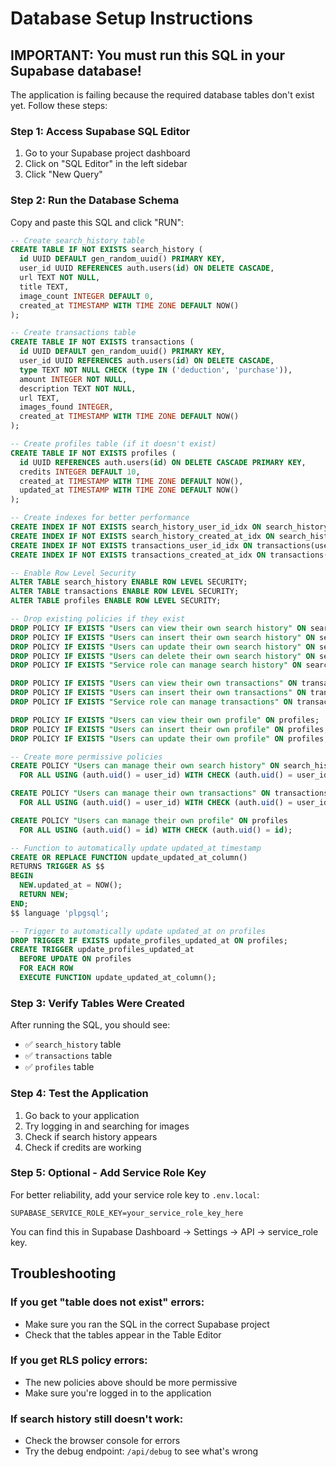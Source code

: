 # Database Setup Instructions

## IMPORTANT: You must run this SQL in your Supabase database!

The application is failing because the required database tables don't exist yet. Follow these steps:

### Step 1: Access Supabase SQL Editor
1. Go to your Supabase project dashboard
2. Click on "SQL Editor" in the left sidebar
3. Click "New Query"

### Step 2: Run the Database Schema
Copy and paste this SQL and click "RUN":

```sql
-- Create search_history table
CREATE TABLE IF NOT EXISTS search_history (
  id UUID DEFAULT gen_random_uuid() PRIMARY KEY,
  user_id UUID REFERENCES auth.users(id) ON DELETE CASCADE,
  url TEXT NOT NULL,
  title TEXT,
  image_count INTEGER DEFAULT 0,
  created_at TIMESTAMP WITH TIME ZONE DEFAULT NOW()
);

-- Create transactions table  
CREATE TABLE IF NOT EXISTS transactions (
  id UUID DEFAULT gen_random_uuid() PRIMARY KEY,
  user_id UUID REFERENCES auth.users(id) ON DELETE CASCADE,
  type TEXT NOT NULL CHECK (type IN ('deduction', 'purchase')),
  amount INTEGER NOT NULL,
  description TEXT NOT NULL,
  url TEXT,
  images_found INTEGER,
  created_at TIMESTAMP WITH TIME ZONE DEFAULT NOW()
);

-- Create profiles table (if it doesn't exist)
CREATE TABLE IF NOT EXISTS profiles (
  id UUID REFERENCES auth.users(id) ON DELETE CASCADE PRIMARY KEY,
  credits INTEGER DEFAULT 10,
  created_at TIMESTAMP WITH TIME ZONE DEFAULT NOW(),
  updated_at TIMESTAMP WITH TIME ZONE DEFAULT NOW()
);

-- Create indexes for better performance
CREATE INDEX IF NOT EXISTS search_history_user_id_idx ON search_history(user_id);
CREATE INDEX IF NOT EXISTS search_history_created_at_idx ON search_history(created_at DESC);
CREATE INDEX IF NOT EXISTS transactions_user_id_idx ON transactions(user_id);
CREATE INDEX IF NOT EXISTS transactions_created_at_idx ON transactions(created_at DESC);

-- Enable Row Level Security
ALTER TABLE search_history ENABLE ROW LEVEL SECURITY;
ALTER TABLE transactions ENABLE ROW LEVEL SECURITY;
ALTER TABLE profiles ENABLE ROW LEVEL SECURITY;

-- Drop existing policies if they exist
DROP POLICY IF EXISTS "Users can view their own search history" ON search_history;
DROP POLICY IF EXISTS "Users can insert their own search history" ON search_history;
DROP POLICY IF EXISTS "Users can update their own search history" ON search_history;
DROP POLICY IF EXISTS "Users can delete their own search history" ON search_history;
DROP POLICY IF EXISTS "Service role can manage search history" ON search_history;

DROP POLICY IF EXISTS "Users can view their own transactions" ON transactions;
DROP POLICY IF EXISTS "Users can insert their own transactions" ON transactions;
DROP POLICY IF EXISTS "Service role can manage transactions" ON transactions;

DROP POLICY IF EXISTS "Users can view their own profile" ON profiles;
DROP POLICY IF EXISTS "Users can insert their own profile" ON profiles;
DROP POLICY IF EXISTS "Users can update their own profile" ON profiles;

-- Create more permissive policies
CREATE POLICY "Users can manage their own search history" ON search_history
  FOR ALL USING (auth.uid() = user_id) WITH CHECK (auth.uid() = user_id);

CREATE POLICY "Users can manage their own transactions" ON transactions
  FOR ALL USING (auth.uid() = user_id) WITH CHECK (auth.uid() = user_id);

CREATE POLICY "Users can manage their own profile" ON profiles
  FOR ALL USING (auth.uid() = id) WITH CHECK (auth.uid() = id);

-- Function to automatically update updated_at timestamp
CREATE OR REPLACE FUNCTION update_updated_at_column()
RETURNS TRIGGER AS $$
BEGIN
  NEW.updated_at = NOW();
  RETURN NEW;
END;
$$ language 'plpgsql';

-- Trigger to automatically update updated_at on profiles
DROP TRIGGER IF EXISTS update_profiles_updated_at ON profiles;
CREATE TRIGGER update_profiles_updated_at 
  BEFORE UPDATE ON profiles 
  FOR EACH ROW 
  EXECUTE FUNCTION update_updated_at_column();
```

### Step 3: Verify Tables Were Created
After running the SQL, you should see:
- ✅ `search_history` table
- ✅ `transactions` table  
- ✅ `profiles` table

### Step 4: Test the Application
1. Go back to your application
2. Try logging in and searching for images
3. Check if search history appears
4. Check if credits are working

### Step 5: Optional - Add Service Role Key
For better reliability, add your service role key to `.env.local`:
```env
SUPABASE_SERVICE_ROLE_KEY=your_service_role_key_here
```

You can find this in Supabase Dashboard → Settings → API → service_role key.

## Troubleshooting

### If you get "table does not exist" errors:
- Make sure you ran the SQL in the correct Supabase project
- Check that the tables appear in the Table Editor

### If you get RLS policy errors:
- The new policies above should be more permissive
- Make sure you're logged in to the application

### If search history still doesn't work:
- Check the browser console for errors
- Try the debug endpoint: `/api/debug` to see what's wrong 